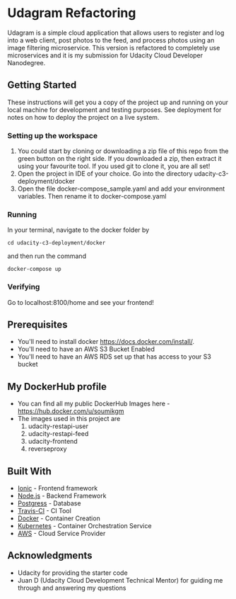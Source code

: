 # Udagram Refactoring

Udagram is a simple cloud application that allows users to register and log into a web client, post photos to the feed, and process photos using an image filtering microservice. This version is refactored to completely use microservices and it is my submission for Udacity Cloud Developer Nanodegree. 

## Getting Started

These instructions will get you a copy of the project up and running on your local machine for development and testing purposes. See deployment for notes on how to deploy the project on a live system.

### Setting up the workspace

1. You could start by cloning or downloading a zip file of this repo from the green button on the right side. If you downloaded a zip, then extract it using your favourite tool. If you used git to clone it, you are all set!
2. Open the project in IDE of your choice. Go into the directory udacity-c3-deployment/docker
3. Open the file docker-compose_sample.yaml and add your environment variables. Then rename it to docker-compose.yaml


### Running

In your terminal, navigate to the docker folder by
```
cd udacity-c3-deployment/docker
```
and then run the command
```
docker-compose up
```

### Verifying

Go to localhost:8100/home and see your frontend!

## Prerequisites

* You'll need to install docker https://docs.docker.com/install/.
* You'll need to have an AWS S3 Bucket Enabled
* You'll need to have an AWS RDS set up that has access to your S3 bucket

## My DockerHub profile

* You can find all my public DockerHub Images here - https://hub.docker.com/u/soumikgm
* The images used in this project are
    1. udacity-restapi-user
    2. udacity-restapi-feed
    3. udacity-frontend
    4. reverseproxy

## Built With

* [Ionic](http://www.dropwizard.io/1.0.2/docs/) - Frontend framework
* [Node.js](https://maven.apache.org/) - Backend Framework
* [Postgress](https://rometools.github.io/rome/) - Database
* [Travis-CI](https://travis-ci.org/) - CI Tool
* [Docker](https://www.docker.com/get-started) - Container Creation
* [Kubernetes](https://kubernetes.io/) - Container Orchestration Service
* [AWS](https://aws.amazon.com/) - Cloud Service Provider

## Acknowledgments

* Udacity for providing the starter code
* Juan D (Udacity Cloud Development Technical Mentor) for guiding me through and answering my questions